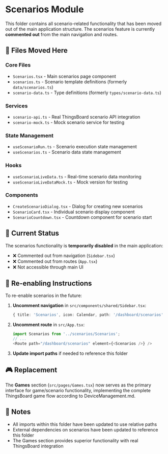 # Scenarios Module

This folder contains all scenario-related functionality that has been moved out of the main application structure. The scenarios feature is currently **commented out** from the main navigation and routes.

## 📁 Files Moved Here

### **Core Files**
- `Scenarios.tsx` - Main scenarios page component
- `scenarios.ts` - Scenario template definitions (formerly `data/scenarios.ts`)
- `scenario-data.ts` - Type definitions (formerly `types/scenario-data.ts`)

### **Services**
- `scenario-api.ts` - Real ThingsBoard scenario API integration
- `scenario-mock.ts` - Mock scenario service for testing

### **State Management**
- `useScenarioRun.ts` - Scenario execution state management
- `useScenarios.ts` - Scenario data state management

### **Hooks**
- `useScenarioLiveData.ts` - Real-time scenario data monitoring
- `useScenarioLiveDataMock.ts` - Mock version for testing

### **Components**
- `CreateScenarioDialog.tsx` - Dialog for creating new scenarios
- `ScenarioCard.tsx` - Individual scenario display component
- `ScenarioCountdown.tsx` - Countdown component for scenario start

## 🚫 Current Status

The scenarios functionality is **temporarily disabled** in the main application:

- ❌ Commented out from navigation (`Sidebar.tsx`)
- ❌ Commented out from routes (`App.tsx`) 
- ❌ Not accessible through main UI

## 🔄 Re-enabling Instructions

To re-enable scenarios in the future:

1. **Uncomment navigation** in `src/components/shared/Sidebar.tsx`:
   ```typescript
   { title: 'Scenarios', icon: Calendar, path: '/dashboard/scenarios' },
   ```

2. **Uncomment route** in `src/App.tsx`:
   ```typescript
   import Scenarios from '../scenarios/Scenarios';
   // ... 
   <Route path="/dashboard/scenarios" element={<Scenarios />} />
   ```

3. **Update import paths** if needed to reference this folder

## 🎮 Replacement

The **Games** section (`src/pages/Games.tsx`) now serves as the primary interface for game/scenario functionality, implementing the complete ThingsBoard game flow according to DeviceManagement.md.

## 📝 Notes

- All imports within this folder have been updated to use relative paths
- External dependencies on scenarios have been updated to reference this folder
- The Games section provides superior functionality with real ThingsBoard integration
